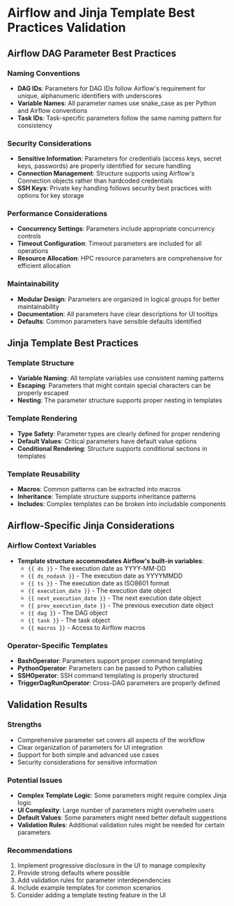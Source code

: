 # Airflow and Jinja Template Best Practices Validation

## Airflow DAG Parameter Best Practices

### Naming Conventions
- **DAG IDs**: Parameters for DAG IDs follow Airflow's requirement for unique, alphanumeric identifiers with underscores
- **Variable Names**: All parameter names use snake_case as per Python and Airflow conventions
- **Task IDs**: Task-specific parameters follow the same naming pattern for consistency

### Security Considerations
- **Sensitive Information**: Parameters for credentials (access keys, secret keys, passwords) are properly identified for secure handling
- **Connection Management**: Structure supports using Airflow's Connection objects rather than hardcoded credentials
- **SSH Keys**: Private key handling follows security best practices with options for key storage

### Performance Considerations
- **Concurrency Settings**: Parameters include appropriate concurrency controls
- **Timeout Configuration**: Timeout parameters are included for all operations
- **Resource Allocation**: HPC resource parameters are comprehensive for efficient allocation

### Maintainability
- **Modular Design**: Parameters are organized in logical groups for better maintainability
- **Documentation**: All parameters have clear descriptions for UI tooltips
- **Defaults**: Common parameters have sensible defaults identified

## Jinja Template Best Practices

### Template Structure
- **Variable Naming**: All template variables use consistent naming patterns
- **Escaping**: Parameters that might contain special characters can be properly escaped
- **Nesting**: The parameter structure supports proper nesting in templates

### Template Rendering
- **Type Safety**: Parameter types are clearly defined for proper rendering
- **Default Values**: Critical parameters have default value options
- **Conditional Rendering**: Structure supports conditional sections in templates

### Template Reusability
- **Macros**: Common patterns can be extracted into macros
- **Inheritance**: Template structure supports inheritance patterns
- **Includes**: Complex templates can be broken into includable components

## Airflow-Specific Jinja Considerations

### Airflow Context Variables
- **Template structure accommodates Airflow's built-in variables**:
  - `{{ ds }}` - The execution date as YYYY-MM-DD
  - `{{ ds_nodash }}` - The execution date as YYYYMMDD
  - `{{ ts }}` - The execution date as ISO8601 format
  - `{{ execution_date }}` - The execution date object
  - `{{ next_execution_date }}` - The next execution date object
  - `{{ prev_execution_date }}` - The previous execution date object
  - `{{ dag }}` - The DAG object
  - `{{ task }}` - The task object
  - `{{ macros }}` - Access to Airflow macros

### Operator-Specific Templates
- **BashOperator**: Parameters support proper command templating
- **PythonOperator**: Parameters can be passed to Python callables
- **SSHOperator**: SSH command templating is properly structured
- **TriggerDagRunOperator**: Cross-DAG parameters are properly defined

## Validation Results

### Strengths
- Comprehensive parameter set covers all aspects of the workflow
- Clear organization of parameters for UI integration
- Support for both simple and advanced use cases
- Security considerations for sensitive information

### Potential Issues
- **Complex Template Logic**: Some parameters might require complex Jinja logic
- **UI Complexity**: Large number of parameters might overwhelm users
- **Default Values**: Some parameters might need better default suggestions
- **Validation Rules**: Additional validation rules might be needed for certain parameters

### Recommendations
1. Implement progressive disclosure in the UI to manage complexity
2. Provide strong defaults where possible
3. Add validation rules for parameter interdependencies
4. Include example templates for common scenarios
5. Consider adding a template testing feature in the UI
